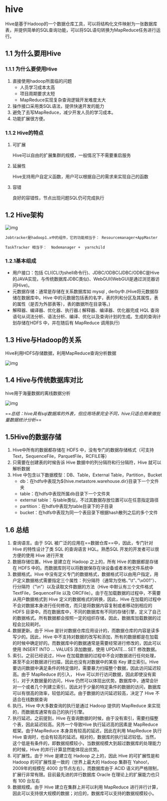 # hive

Hive是基于Hadoop的一个数据仓库工具，可以将结构化文件映射为一张数据库表，并提供简单的SQL查询功能，可以将SQL语句转换为MapReduce任务进行运行。



## 1.1 为什么要用Hive

### 1.1.1 为什么要使用Hive

1. 直接使用hadoop所面临的问题
   - 人员学习成本太高
   - 项目周期要求太短
   - MapReduce实现复杂查询逻辑开发难度太大
2. 操作接口采用类SQL语法，提供快速开发的能力
3. 避免了去写MapReduce，减少开发人员的学习成本。
4. 功能扩展很方便。

### 1.1.2 Hive的特点

1. 可扩展

   Hive可以自由的扩展集群的规模，一般情况下不需要重启服务

2. 延展性

   Hive支持用户自定义函数，用户可以根据自己的需求来实现自己的函数

3. 容错

   良好的容错性，节点出现问题SQL仍可完成执行

## 1.2 Hive架构

![img](https://img-blog.csdn.net/20170610193705929?watermark/2/text/aHR0cDovL2Jsb2cuY3Nkbi5uZXQvdG90b3R1enVvcXVhbg==/font/5a6L5L2T/fontsize/400/fill/I0JBQkFCMA==/dissolve/70/gravity/Center)

```Jobtracker是hadoop1.x中的组件，它的功能相当于： Resourcemanager+AppMaster```

```TaskTracker 相当于：  Nodemanager +  yarnchild```

### 1.2.1基本组成

- 用户接口：包括 CLI(CLI为shell命令行)、JDBC/ODBC(JDBC/ODBC是Hive的JAVA实现，与传统数据库JDBC类似)、WebGUI(WebGUI是通过浏览器访问Hive)。
- 元数据存储：通常是存储在关系数据库如 mysql , derby中.(Hive将元数据存储在数据库中。Hive 中的元数据包括表的名字，表的列和分区及其属性，表的属性（是否为外部表等），表的数据所在目录等。)
- 解释器、编译器、优化器、执行器.( 解释器、编译器、优化器完成 HQL 查询语句从词法分析、语法分析、编译、优化以及查询计划的生成。生成的查询计划存储在HDFS 中，并在随后有 MapReduce 调用执行)



## 1.3 Hive与Hadoop的关系

Hive利用HDFS存储数据，利用MapReduce查询分析数据

![img](https://img-blog.csdn.net/20170610194939213?watermark/2/text/aHR0cDovL2Jsb2cuY3Nkbi5uZXQvdG90b3R1enVvcXVhbg==/font/5a6L5L2T/fontsize/400/fill/I0JBQkFCMA==/dissolve/70/gravity/Center)



## 1.4 Hive与传统数据库对比

hive用于海量数据的离线数据分析

![img](https://img-blog.csdn.net/20170610195004561?watermark/2/text/aHR0cDovL2Jsb2cuY3Nkbi5uZXQvdG90b3R1enVvcXVhbg==/font/5a6L5L2T/fontsize/400/fill/I0JBQkFCMA==/dissolve/70/gravity/Center)

==*总结：hive具有sql数据库的外表，但应用场景完全不同，hive只适合用来做批量数据统计分析*==



## 1.5Hive的数据存储

1. Hive中所有的数据都存储在 HDFS 中，没有专门的数据存储格式（可支持Text，SequenceFile，ParquetFile，RCFILE等）
2. 只需要在创建表的时候告诉 Hive 数据中的列分隔符和行分隔符，Hive 就可以解析数据
3. Hive 中包含以下数据模型：DB、Table，External Table，Partition，Bucket
   - db：在hdfs中表现为${hive.metastore.warehouse.dir}目录下一个文件夹
   - table：在hdfs中表现所属db目录下一个文件夹
   - external table：与table类似，不过其数据存放位置可以在任意指定路径
   - partition：在hdfs中表现为table目录下的子目录
   - bucket：在hdfs中表现为同一个表目录下根据hash散列之后的多个文件



## 1.6 总结

1. 查询语言。由于 SQL 被广泛的应用在==数据仓库==中，因此，专门针对 Hive 的特性设计了类 SQL 的查询语言 HQL。熟悉SQL 开发的开发者可以很方便的使用 Hive 进行开发
2. 数据存储位置。Hive 是建立在 Hadoop 之上的，所有 Hive 的数据都是存储在 HDFS 中的。而数据库则可以将数据保存在块设备或者本地文件系统中
3. 数据格式。Hive 中没有定义专门的数据格式，数据格式可以由用户指定，用户定义数据格式需要指定三个属性：列分隔符（通常为空格、”\t”、”\x001″）、行分隔符（”\n”）以及读取文件数据的方法（Hive 中默认有三个文件格式 TextFile，SequenceFile 以及 ORCFile）。由于在加载数据的过程中，不需要从用户数据格式到 Hive 定义的数据格式的转换，因此，Hive 在加载的过程中不会对数据本身进行任何修改，而只是将数据内容复制或者移动到相应的 HDFS 目录中。而在数据库中，不同的数据库有不同的存储引擎，定义了自己的数据格式。所有数据都会按照一定的组织存储，因此，数据库加载数据的过程会比较耗时。
4. 数据更新。由于 Hive 是针对数据仓库应用设计的，而数据仓库的内容是读多写少的。因此，Hive 中不支持对数据的改写和添加，所有的数据都是在加载的时候中确定好的。而数据库中的数据通常是需要经常进行修改的，因此可以使用 INSERT INTO ...  VALUES 添加数据，使用 UPDATE... SET 修改数据。
5. 索引。之前已经说过，Hive 在加载数据的过程中不会对数据进行任何处理，甚至不会对数据进行扫描，因此也没有对数据中的某些 Key 建立索引。Hive 要访问数据中满足条件的特定值时，需要暴力扫描整个数据，因此访问延迟较高。由于 MapReduce 的引入， Hive 可以并行访问数据，因此即使没有索引，对于大数据量的访问，Hive 仍然可以体现出优势。数据库中，通常会针对一个或者几个列建立索引，因此对于少量的特定条件的数据的访问，数据库可以有很高的效率，较低的延迟。由于数据的访问延迟较高，决定了 Hive 不适合在线数据查询
6. 执行。Hive 中大多数查询的执行是通过 Hadoop 提供的 MapReduce 来实现的，而数据库通常有自己的执行引擎。
7. 执行延迟。之前提到，Hive 在查询数据的时候，由于没有索引，需要扫描整个表，因此延迟较高。另外一个导致Hive 执行延迟高的因素是 MapReduce 框架。由于MapReduce 本身具有较高的延迟，因此在利用 MapReduce 执行 Hive 查询时，也会有较高的延迟。相对的，数据库的执行延迟较低。当然，这个低是有条件的，即数据规模较小，当数据规模大到超过数据库的处理能力的时候，Hive 的并行计算显然能体现出优势。
8. 可扩展性。由于 Hive 是建立在 Hadoop 之上的，因此 Hive 的可扩展性是和 Hadoop 的可扩展性是一致的（世界上最大的 Hadoop 集群在 Yahoo!，2009年的规模在 4000 台节点左右）。而数据库由于 ACID 语义的严格限制，扩展行非常有限。目前最先进的并行数据库 Oracle 在理论上的扩展能力也只有 100 台左右
9. 数据规模。由于 Hive 建立在集群上并可以利用 MapReduce 进行并行计算，因此可以支持很大规模的数据；对应的，数据库可以支持的数据规模较小。
